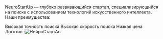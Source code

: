 NeuroStartUp — глубоко развивающийся стартап, специализирующийся на поиске с использованием технологий искусственного интеллекта. Наши преимущества:

Высокая точность поиска
Высокая скорость поиска
Низкая цена
Логотип :![НейроСтартАп](https://user-images.githubusercontent.com/93946175/170005212-078a1774-a525-4256-b6a3-b5868354b9d2.png)